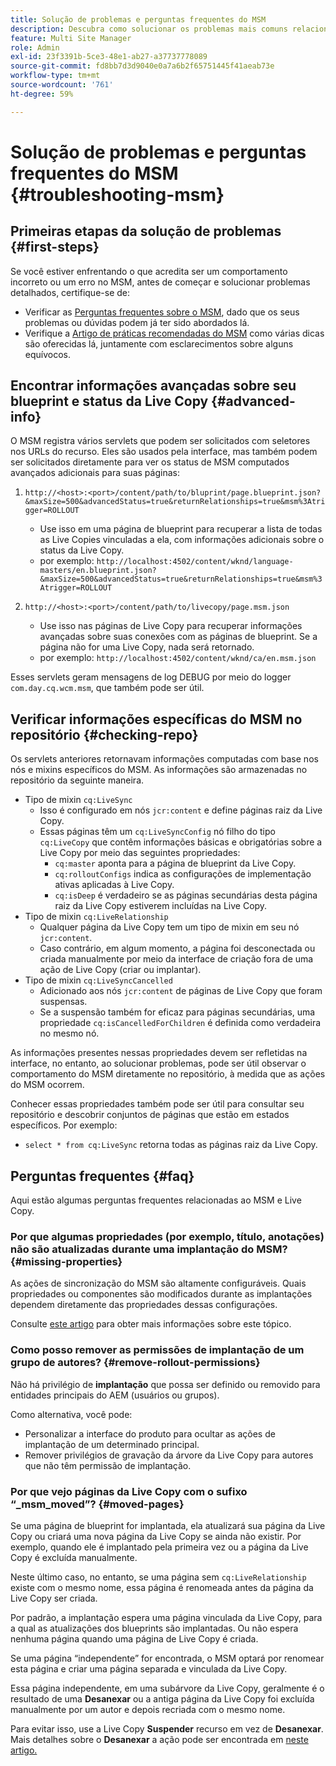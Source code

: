 ```yaml
---
title: Solução de problemas e perguntas frequentes do MSM
description: Descubra como solucionar os problemas mais comuns relacionados ao MSM e obter respostas para as perguntas mais comuns relacionadas ao MSM.
feature: Multi Site Manager
role: Admin
exl-id: 23f3391b-5ce3-48e1-ab27-a37737778089
source-git-commit: fd8bb7d3d9040e0a7a6b2f65751445f41aeab73e
workflow-type: tm+mt
source-wordcount: '761'
ht-degree: 59%

---
```


# Solução de problemas e perguntas frequentes do MSM {#troubleshooting-msm}

## Primeiras etapas da solução de problemas {#first-steps}

Se você estiver enfrentando o que acredita ser um comportamento incorreto ou um erro no MSM, antes de começar e solucionar problemas detalhados, certifique-se de:

* Verificar as [Perguntas frequentes sobre o MSM](#faq), dado que os seus problemas ou dúvidas podem já ter sido abordados lá.
* Verifique a [Artigo de práticas recomendadas do MSM](msm-best-practices.md) como várias dicas são oferecidas lá, juntamente com esclarecimentos sobre alguns equívocos.

## Encontrar informações avançadas sobre seu blueprint e status da Live Copy {#advanced-info}

O MSM registra vários servlets que podem ser solicitados com seletores nos URLs do recurso. Eles são usados pela interface, mas também podem ser solicitados diretamente para ver os status de MSM computados avançados adicionais para suas páginas:

1. `http://<host>:<port>/content/path/to/bluprint/page.blueprint.json?&maxSize=500&advancedStatus=true&returnRelationships=true&msm%3Atrigger=ROLLOUT`
   * Use isso em uma página de blueprint para recuperar a lista de todas as Live Copies vinculadas a ela, com informações adicionais sobre o status da Live Copy.
   * por exemplo:
     `http://localhost:4502/content/wknd/language-masters/en.blueprint.json?&maxSize=500&advancedStatus=true&returnRelationships=true&msm%3Atrigger=ROLLOUT`


1. `http://<host>:<port>/content/path/to/livecopy/page.msm.json`
   * Use isso nas páginas de Live Copy para recuperar informações avançadas sobre suas conexões com as páginas de blueprint. Se a página não for uma Live Copy, nada será retornado.
   * por exemplo:
     `http://localhost:4502/content/wknd/ca/en.msm.json`

Esses servlets geram mensagens de log DEBUG por meio do logger `com.day.cq.wcm.msm`, que também pode ser útil.

## Verificar informações específicas do MSM no repositório {#checking-repo}

Os servlets anteriores retornavam informações computadas com base nos nós e mixins específicos do MSM. As informações são armazenadas no repositório da seguinte maneira.

* Tipo de mixin `cq:LiveSync`
   * Isso é configurado em nós `jcr:content` e define páginas raiz da Live Copy.
   * Essas páginas têm um `cq:LiveSyncConfig` nó filho do tipo `cq:LiveCopy` que contêm informações básicas e obrigatórias sobre a Live Copy por meio das seguintes propriedades:
      * `cq:master` aponta para a página de blueprint da Live Copy.
      * `cq:rolloutConfigs` indica as configurações de implementação ativas aplicadas à Live Copy.
      * `cq:isDeep` é verdadeiro se as páginas secundárias desta página raiz da Live Copy estiverem incluídas na Live Copy.
* Tipo de mixin `cq:LiveRelationship`
   * Qualquer página da Live Copy tem um tipo de mixin em seu nó `jcr:content`.
   * Caso contrário, em algum momento, a página foi desconectada ou criada manualmente por meio da interface de criação fora de uma ação de Live Copy (criar ou implantar).
* Tipo de mixin `cq:LiveSyncCancelled`
   * Adicionado aos nós `jcr:content` de páginas de Live Copy que foram suspensas.
   * Se a suspensão também for eficaz para páginas secundárias, uma propriedade `cq:isCancelledForChildren` é definida como verdadeira no mesmo nó.

As informações presentes nessas propriedades devem ser refletidas na interface, no entanto, ao solucionar problemas, pode ser útil observar o comportamento do MSM diretamente no repositório, à medida que as ações do MSM ocorrem.

Conhecer essas propriedades também pode ser útil para consultar seu repositório e descobrir conjuntos de páginas que estão em estados específicos. Por exemplo:

* `select * from cq:LiveSync` retorna todas as páginas raiz da Live Copy.

## Perguntas frequentes {#faq}

Aqui estão algumas perguntas frequentes relacionadas ao MSM e Live Copy.

### Por que algumas propriedades (por exemplo, título, anotações) não são atualizadas durante uma implantação do MSM? {#missing-properties}

As ações de sincronização do MSM são altamente configuráveis. Quais propriedades ou componentes são modificados durante as implantações dependem diretamente das propriedades dessas configurações.

Consulte [este artigo](msm-best-practices.md) para obter mais informações sobre este tópico.

### Como posso remover as permissões de implantação de um grupo de autores? {#remove-rollout-permissions}

Não há privilégio de **implantação** que possa ser definido ou removido para entidades principais do AEM (usuários ou grupos).

Como alternativa, você pode:

* Personalizar a interface do produto para ocultar as ações de implantação de um determinado principal.
* Remover privilégios de gravação da árvore da Live Copy para autores que não têm permissão de implantação.

### Por que vejo páginas da Live Copy com o sufixo “_msm_moved”? {#moved-pages}

Se uma página de blueprint for implantada, ela atualizará sua página da Live Copy ou criará uma nova página da Live Copy se ainda não existir. Por exemplo, quando ele é implantado pela primeira vez ou a página da Live Copy é excluída manualmente.

Neste último caso, no entanto, se uma página sem `cq:LiveRelationship` existe com o mesmo nome, essa página é renomeada antes da página da Live Copy ser criada.

Por padrão, a implantação espera uma página vinculada da Live Copy, para a qual as atualizações dos blueprints são implantadas. Ou não espera nenhuma página quando uma página de Live Copy é criada.

Se uma página “independente” for encontrada, o MSM optará por renomear esta página e criar uma página separada e vinculada da Live Copy.

Essa página independente, em uma subárvore da Live Copy, geralmente é o resultado de uma **Desanexar** ou a antiga página da Live Copy foi excluída manualmente por um autor e depois recriada com o mesmo nome.

Para evitar isso, use a Live Copy **Suspender** recurso em vez de **Desanexar**. Mais detalhes sobre o **Desanexar** a ação pode ser encontrada em [neste artigo.](msm-livecopy.md)
